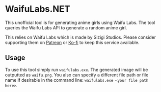 ﻿# WaifuLabs.NET

This unofficial tool is for generating anime girls using Waifu Labs. The tool queries the Waifu Labs API to generate a random anime girl. 

This relies on Waifu Labs which is made by Sizigi Studios. 
Please consider supporting them on [Patreon](https://www.patreon.com/bePatron?u=23037728) or [Ko-fi](https://ko-fi.com/B0B5106CI) to keep this service available.

## Usage
To use this tool simply run `waifulabs.exe`. The generated image will be outputted as `waifu.png`. You also can specify a different file path or file name if desirable in the command line: `waifulabs.exe <your file path here>`.